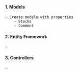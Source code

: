 #### 1. Models
    - Create models with properties
        - Stocks
        - Comment
#### 2. Entity Framework
    - 
#### 3. Controllers
    - 
